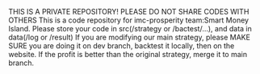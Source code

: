 THIS IS A PRIVATE REPOSITORY! PLEASE DO NOT SHARE CODES WITH OTHERS
This is a code repository for imc-prosperity team:Smart Money Island.
Please store your code in src(/strategy or /bactest/...), and data in data(/log or /result)
If you are modifying our main strategy, please MAKE SURE you are doing it on dev branch, backtest it locally, then on the website. If the profit is better than the original strategy, 
merge it to main branch.
